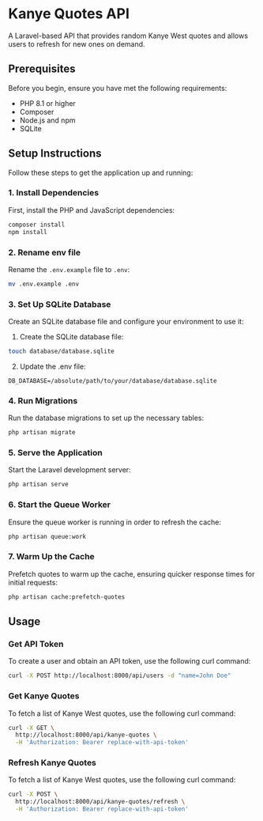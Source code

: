 # Kanye Quotes API

A Laravel-based API that provides random Kanye West quotes and allows users to refresh for new ones on demand.

## Prerequisites

Before you begin, ensure you have met the following requirements:

- PHP 8.1 or higher
- Composer
- Node.js and npm
- SQLite

## Setup Instructions

Follow these steps to get the application up and running:

### 1. Install Dependencies

First, install the PHP and JavaScript dependencies:

```sh
composer install
npm install
```

### 2. Rename env file

Rename the `.env.example` file to `.env`:

```sh
mv .env.example .env
```

### 3. Set Up SQLite Database

Create an SQLite database file and configure your environment to use it:

1. Create the SQLite database file:
```sh
touch database/database.sqlite
```

2. Update the .env file:

```
DB_DATABASE=/absolute/path/to/your/database/database.sqlite
```

### 4. Run Migrations

Run the database migrations to set up the necessary tables:

```sh
php artisan migrate
```

### 5. Serve the Application

Start the Laravel development server:

```sh
php artisan serve
```

### 6. Start the Queue Worker

Ensure the queue worker is running in order to refresh the cache:

```sh
php artisan queue:work
```

### 7. Warm Up the Cache

Prefetch quotes to warm up the cache, ensuring quicker response times for initial requests:

```sh
php artisan cache:prefetch-quotes
```

## Usage

### Get API Token

To create a user and obtain an API token, use the following curl command:

```sh
curl -X POST http://localhost:8000/api/users -d "name=John Doe"
```

### Get Kanye Quotes

To fetch a list of Kanye West quotes, use the following curl command:

```sh
curl -X GET \
  http://localhost:8000/api/kanye-quotes \
  -H 'Authorization: Bearer replace-with-api-token'
```

### Refresh Kanye Quotes

To fetch a list of Kanye West quotes, use the following curl command:

```sh
curl -X POST \
  http://localhost:8000/api/kanye-quotes/refresh \
  -H 'Authorization: Bearer replace-with-api-token'
```





